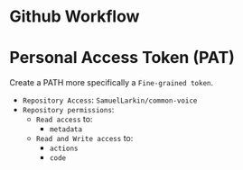 # Github Workflow

# Personal Access Token (PAT)
Create a PATH more specifically a `Fine-grained token`.
* `Repository Access`: `SamuelLarkin/common-voice`
* `Repository permissions`: 
    * `Read access` to:
        * `metadata`
    * `Read and Write access` to:
        * `actions`
        * `code`
